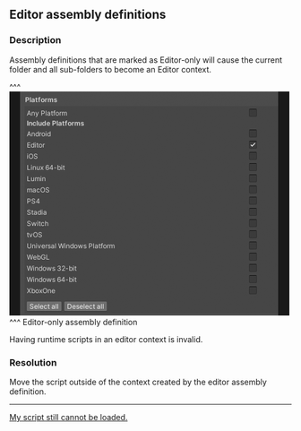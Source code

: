 ## Editor assembly definitions
### Description
Assembly definitions that are marked as Editor-only will cause the current folder and all sub-folders to become an Editor context.  

^^^
![Editor Assembly Definition](../../Building/editor-asmdef.png)
^^^ Editor-only assembly definition

Having runtime scripts in an editor context is invalid.  

### Resolution
Move the script outside of the context created by the editor assembly definition.

---  
[My script still cannot be loaded.](5%20Script%20Loading.md)